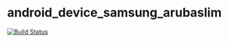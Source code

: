 android_device_samsung_arubaslim
===========================

[![Build Status](https://travis-ci.org/I8552-CM/twrp_device_samsung_arubaslim.svg?branch=mm6.0)](https://travis-ci.org/I8552-CM/twrp_device_samsung_arubaslim)
